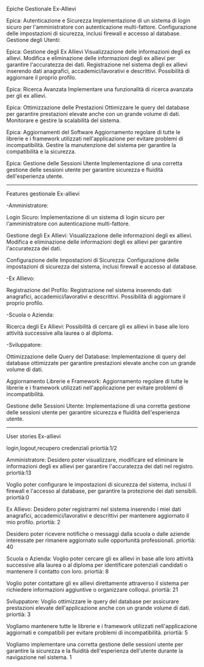 Epiche Gestionale Ex-Allievi

Epica: Autenticazione e Sicurezza
Implementazione di un sistema di login sicuro per l'amministratore con autenticazione multi-fattore.
Configurazione delle impostazioni di sicurezza, inclusi firewall e accesso al database.
Gestione degli Utenti:

Epica: Gestione degli Ex Allievi
Visualizzazione delle informazioni degli ex allievi.
Modifica e eliminazione delle informazioni degli ex allievi per garantire l'accuratezza dei dati.
Registrazione nel sistema degli ex allievi inserendo dati anagrafici, accademici/lavorativi e descrittivi.
Possibilità di aggiornare il proprio profilo.

Epica: Ricerca Avanzata
Implementare una funzionalità di ricerca avanzata per gli ex allievi.

Epica: Ottimizzazione delle Prestazioni
Ottimizzare le query del database per garantire prestazioni elevate anche con un grande volume di dati.
Monitorare e gestire la scalabilità del sistema.

Epica: Aggiornamenti del Software
Aggiornamento regolare di tutte le librerie e i framework utilizzati nell'applicazione per evitare problemi di incompatibilità.
Gestire la manutenzione del sistema per garantire la compatibilità e la sicurezza.

Epica: Gestione delle Sessioni Utente
Implementazione di una corretta gestione delle sessioni utente per garantire sicurezza e fluidità dell'esperienza utente.

---------------------------------------------------------------------------------------------------------

Features gestionale Ex-allievi


-Amministratore:

Login Sicuro:
Implementazione di un sistema di login sicuro per l'amministratore con autenticazione multi-fattore.

Gestione degli Ex Allievi:
Visualizzazione delle informazioni degli ex allievi.
Modifica e eliminazione delle informazioni degli ex allievi per garantire l'accuratezza dei dati.

Configurazione delle Impostazioni di Sicurezza:
Configurazione delle impostazioni di sicurezza del sistema, inclusi firewall e accesso al database.

-Ex Allievo:

Registrazione del Profilo:
Registrazione nel sistema inserendo dati anagrafici, accademici/lavorativi e descrittivi.
Possibilità di aggiornare il proprio profilo.

-Scuola o Azienda:

Ricerca degli Ex Allievi:
Possibilità di cercare gli ex allievi in base alle loro attività successive alla laurea o al diploma.

-Sviluppatore:

Ottimizzazione delle Query del Database:
Implementazione di query del database ottimizzate per garantire prestazioni elevate anche con un grande volume di dati.

Aggiornamento Librerie e Framework:
Aggiornamento regolare di tutte le librerie e i framework utilizzati nell'applicazione per evitare problemi di incompatibilità.

Gestione delle Sessioni Utente:
Implementazione di una corretta gestione delle sessioni utente per garantire sicurezza e fluidità dell'esperienza utente.

---------------------------------------------------------------------------------------------------------

User stories Ex-allievi

login,logout,recupero credenziali priortià:1/2

Amministratore:
Desidero poter visualizzare, modificare ed eliminare le informazioni degli ex allievi per garantire l'accuratezza dei dati nel registro.  priortià:13

Voglio poter configurare le impostazioni di sicurezza del sistema, inclusi il firewall e l'accesso al database, per garantire la protezione dei dati sensibili. priortià:0

Ex Allievo:
Desidero poter registrarmi nel sistema inserendo i miei dati anagrafici, accademici/lavorativi e descrittivi per mantenere aggiornato il mio profilo. priortià: 2

Desidero poter ricevere notifiche o messaggi dalla scuola o dalle aziende interessate per rimanere aggiornato sulle opportunità professionali. priortià: 40

Scuola o Azienda:
Voglio poter cercare gli ex allievi in base alle loro attività successive alla laurea o al diploma per identificare potenziali candidati o mantenere il contatto con loro. priortià: 8

Voglio poter contattare gli ex allievi direttamente attraverso il sistema per richiedere informazioni aggiuntive o organizzare colloqui. priortià: 21

Sviluppatore:
Voglio ottimizzare le query del database per assicurare prestazioni elevate dell'applicazione anche con un grande volume di dati. priortià: 3

Vogliamo mantenere tutte le librerie e i framework utilizzati nell'applicazione aggiornati e compatibili per evitare problemi di incompatibilità. priortià: 5

Vogliamo implementare una corretta gestione delle sessioni utente per garantire la sicurezza e la fluidità dell'esperienza dell'utente durante la navigazione nel sistema.  1
